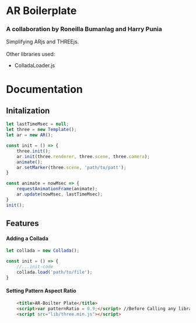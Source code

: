 # AR Boilerplate

### A collaboration by Roneilla Bumanlag and Harry Punia
Simplifying ARjs and THREEjs.
<br>
<br>
Other libraries used:
<br>
- ColladaLoader.js

# Documentation

## Initalization
```Javascript
let lastTimeMsec = null;
let three = new Template();
let ar = new AR();

const init = () => {
    three.init();
    ar.init(three.renderer, three.scene, three.camera);
    animate();
    ar.setMarker(three.scene, 'path/to/patt');
}

const animate = nowMsec => {
    requestAnimationFrame(animate);
    ar.update(nowMsec, lastTimeMsec);
}
init();
```

## Features

#### Adding a Collada

```Javascript
let collada = new Collada();

const init = () => {
    //...init-code
    collada.load('path/to/file');
}
```

#### Setting Pattern Aspect Ratio

```HTML
    <title>AR-Boilter Plate</title>
    <script>var patternRatio = 0.9;</script> //Before Calling any libraries, give a value to patternRatio
    <script src="lib/three.min.js"></script>
```
